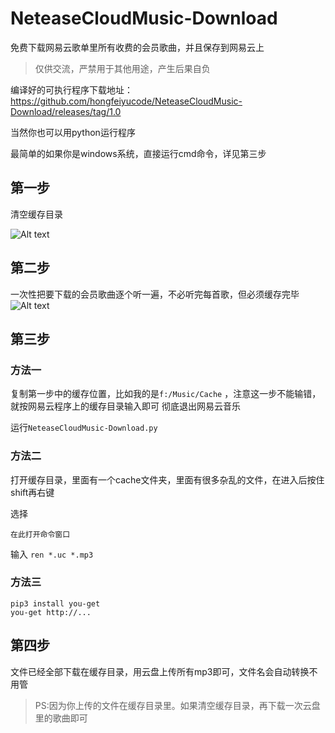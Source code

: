 # NeteaseCloudMusic-Download

免费下载网易云歌单里所有收费的会员歌曲，并且保存到网易云上

>仅供交流，严禁用于其他用途，产生后果自负

编译好的可执行程序下载地址：https://github.com/hongfeiyucode/NeteaseCloudMusic-Download/releases/tag/1.0


当然你也可以用python运行程序


最简单的如果你是windows系统，直接运行cmd命令，详见第三步


## 第一步

清空缓存目录

![Alt text](https://github.com/hongfeiyucode/NeteaseCloudMusic-Download/blob/master/1488671642143.png)

## 第二步

一次性把要下载的会员歌曲逐个听一遍，不必听完每首歌，但必须缓存完毕
![Alt text](https://github.com/hongfeiyucode/NeteaseCloudMusic-Download/blob/master/1488671711149.png)

## 第三步
### 方法一
复制第一步中的缓存位置，比如我的是`‪f:/Music/Cache`  ，注意这一步不能输错，就按网易云程序上的缓存目录输入即可
彻底退出网易云音乐

运行`NeteaseCloudMusic-Download.py`
### 方法二
打开缓存目录，里面有一个cache文件夹，里面有很多杂乱的文件，在进入后按住shift再右键


选择


`在此打开命令窗口`

输入
`ren *.uc *.mp3`

### 方法三

```
pip3 install you-get
you-get http://...
```

## 第四步

文件已经全部下载在缓存目录，用云盘上传所有mp3即可，文件名会自动转换不用管

>PS:因为你上传的文件在缓存目录里。如果清空缓存目录，再下载一次云盘里的歌曲即可
